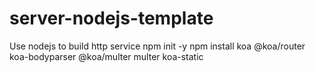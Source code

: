 # server-nodejs-template
Use nodejs to build http service
npm init -y
npm install koa @koa/router koa-bodyparser @koa/multer multer koa-static